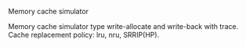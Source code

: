 Memory cache simulator


Memory cache simulator type write-allocate and write-back with trace. Cache replacement policy: lru, nru, SRRIP(HP). 
